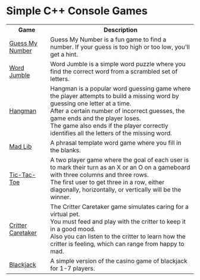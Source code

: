 # Simple C++ Console Games 

<table>
  <tr>
    <th>Game</th>
    <th>Description</th>
  </tr>
  <tr>
    <td><a href="https://github.com/kgoncharova/cpp-games/tree/master/01-guess-my-number">Guess My Number</a></td>
    <td>Guess My Number is a fun game to find a number. If your guess is too high or too low, you'll get a hint.</td>
  </tr>
  <tr>
    <td><a href="https://github.com/kgoncharova/cpp-games/tree/master/02-word-jumble">Word Jumble</a></td>
    <td>Word Jumble is a simple word puzzle where you find the correct word from a scrambled set of letters.</td>
  </tr>
  <tr>
    <td><a href="https://github.com/kgoncharova/cpp-games/tree/master/03-hangman">Hangman</td>
    <td>
      Hangman is a popular word guessing game where the player attempts to build a missing word by guessing one letter at a time.<br>
      After a certain number of incorrect guesses, the game ends and the player loses.<br>
      The game also ends if the player correctly identifies all the letters of the missing word.
    </td>
  </tr>
  <tr>
    <td><a href="https://github.com/kgoncharova/cpp-games/tree/master/04-mad-lib">Mad Lib</td>
    <td>A phrasal template word game where you fill in the blanks.</td>
  </tr>
  <tr>
    <td><a href="https://github.com/kgoncharova/cpp-games/tree/master/05-tic-tac-toe">Tic-Tac-Toe</td>
    <td>
      A two player game where the goal of each user is to mark their turn as an X or an O on a gameboard with three columns and three rows.<br>
      The first user to get three in a row, either diagonally, horizontally, or vertically will be the winner.
    </td>
  </tr>
  <tr>
    <td><a href="https://github.com/kgoncharova/cpp-games/tree/master/06-critter-caretaker">Critter Caretaker</td>
    <td>
      The Critter Caretaker game simulates caring for a virtual pet.<br>
      You must feed and play with the critter to keep it in a good mood.<br> 
      Also you can listen to the critter to learn how the critter is feeling, which can range from happy to mad.
    </td>
  </tr>
  <tr>
    <td><a href="https://github.com/kgoncharova/cpp-games/tree/master/07-blackjack">Blackjack</td>
    <td>
      A simple version of the casino game of blackjack for 1-7 players.
    </td>
  </tr>
</table>
